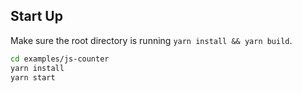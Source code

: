 ## Start Up

Make sure the root directory is running `yarn install && yarn build`.

```sh
cd examples/js-counter
yarn install
yarn start
```
